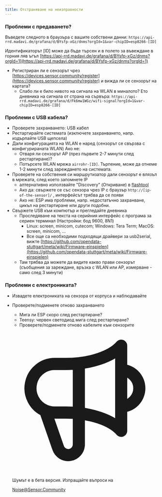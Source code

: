```yaml
---
title: Отстраняване на неизправности
---
```


### Проблеми с предаването?
Въведете следното в браузъра с вашите собствени данни:
`https://api-rrd.madavi.de/grafana/d/BYsfp-xGz/dnms?orgId=1&var-chipID=esp8266-[ID]`

Идентификаторът [ID] може да бъде търсен и в полето за въвеждане в горния ляв ъгъл [https://api-rrd.madavi.de/grafana/d/BYsfp-xGz/dnms?orgId=1](https://api-rrd.madavi.de/grafana/d/BYsfp-xGz/dnms?orgId=1)

* Регистриран ли е сензорът чрез [https://devices.sensor.community/register](https://devices.sensor.community/register) и вижда ли се сензорът на картата?
  * Слабо ли е било нивото на сигнала на WLAN в миналото?
    Ето дневника на сигнала от страна на сървъра: `https://api-rrd.madavi.de/grafana/d/Fk6mw1WGz/wifi-signal?orgId=1&var-chipID=esp8266-[ID]`

### Проблеми с USB кабела?
* Проверете захранването: USB кабел
* Рестартирайте системата (изключете захранването, напр. издърпайте USB щепсела)
* Дали конфигурацията на WLAN е наред (сензорът се свързва с конфигурираната WLAN) Ако не:
  * Отваря ли сензорът AP (през първите 2-7 минути след рестартиране)?
  * Потърсете WLAN мрежа `airrohr-[ID]`. Търпение, може да отнеме 1-2 минути след зареждането на системата.
* Проверете на собствения си маршрутизатор дали сензорът е влязъл в мрежата, след което запомнете IP
  * алтернативно използвайте "Discovery" (Откриване) в [flashtool](https://github.com/opendata-stuttgart/airrohr-firmware-flasher//)
  * Ако да: свържете се със сензора чрез IP с браузър `http://[ip-of-the-sensor]/` , интерфейсът трябва да се появи
  * Ако не: ESP има проблеми, напр. недостатъчно захранване, цикъл на рестартиране или други подобни.
* Свържете USB към компютър и прегледайте дневника
  * Проследяване на текста на серийния интерфейс с програма за сериен терминал (Настройки: бод 9600, 8N1)
    * Linux: screen, minicom, cutecom; Windows: Tera Term; MacOS: screen, minicom, ...
    * Все още са необходими подходящи драйвери за usb2serial, вижте [https://github.com/opendata-stuttgart/meta/wiki/Firmware-einspielen](https://github.com/opendata-stuttgart/meta/wiki/Firmware-einspielen)
  * Там трябва да можете да видите какво прави сензорът (съобщения за зареждане, връзка с WLAN или AP, измерване - само след 3 минути)

### Проблеми с електрониката?
* Извадете електрониката на сензора от корпуса и наблюдавайте
* Проверете/подменете отново захранването
  * Мига ли ESP скоро след рестартиране?
  * Teensy: червен светодиод мига след рестартиране?
  * Проверете/подменете отново кабелите към сензорите


  <div class="max-w-screen-xl mx-auto pt-5">
      <div class="p-2 rounded-lg bg-indigo-100 shadow-lg sm:p-3">
      <div class="flex items-center">
            <span class="p-2 rounded-lg bg-indigo-500">
              <svg class="h-8 w-8 text-white" fill="none" viewBox="0 0 24 24" stroke="currentColor">
                <path stroke-linecap="round" stroke-linejoin="round" stroke-width="2" d="M11 5.882V19.24a1.76 1.76 0 01-3.417.592l-2.147-6.15M18 13a3 3 0 100-6M5.436 13.683A4.001 4.001 0 017 6h1.832c4.1 0 7.625-1.234 9.168-3v14c-1.543-1.766-5.067-3-9.168-3H7a3.988 3.988 0 01-1.564-.317z" />
              </svg>
            </span>
        <div class="flex flex-wrap">
          <div class="flex-wrap flex">
            <p class="pt-1 text-indigo-700 font-medium">
                Шумът е в бета версия. Изпращайте въпроси на</p>
          <a href="mailto:Noise@Sensor.Community" class="ml-1 font-medium underline text-white hover:text-yellow-600">
                  Noise@Sensor.Community</a>
          </div>
           </div>
      </div>
    </div>
  </div>
